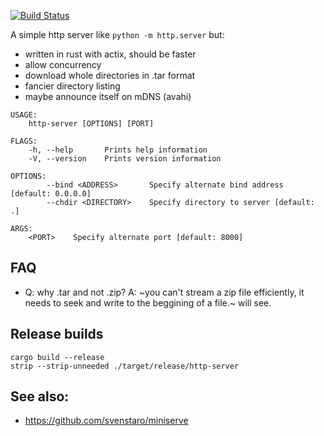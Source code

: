 [![Build Status](https://github.com/gdamjan/http-server-rs/workflows/build%20test%20lint/badge.svg)](https://github.com/gdamjan/http-server-rs/actions/)

A simple http server like `python -m http.server` but:

* written in rust with actix, should be faster
* allow concurrency
* download whole directories in .tar format
* fancier directory listing
* maybe announce itself on mDNS (avahi)

```
USAGE:
    http-server [OPTIONS] [PORT]

FLAGS:
    -h, --help       Prints help information
    -V, --version    Prints version information

OPTIONS:
        --bind <ADDRESS>       Specify alternate bind address [default: 0.0.0.0]
        --chdir <DIRECTORY>    Specify directory to server [default: .]

ARGS:
    <PORT>    Specify alternate port [default: 8000]
```

## FAQ

* Q: why .tar and not .zip? A: ~you can't stream a zip file efficiently, it needs to seek and write to the beggining of a file.~ will see.


## Release builds
```
cargo build --release
strip --strip-unneeded ./target/release/http-server
```

## See also:

* https://github.com/svenstaro/miniserve
